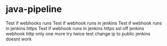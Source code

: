 # java-pipeline
Test if webhooks runs
Test if webhook runs in jenkins
Test if webhook runs in jenkins https
Test if webhook runs in jenkins https ssl off
jenkins webhook http only
one more try
twice test
change ip to public
jenkins doesnt work

